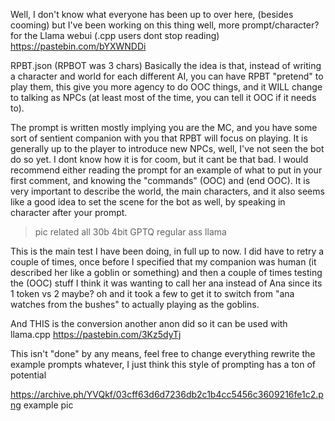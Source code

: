 Well, I don't know what everyone has been up to over here, (besides cooming) but I've been working on this thing well, more prompt/character? for the Llama webui (.cpp users dont stop reading) 
https://pastebin.com/bYXWNDDi

RPBT.json (RPBOT was 3 chars) Basically the idea is that, instead of writing a character and world for each different AI, you can have RPBT "pretend" to play them, this give you more agency to do OOC things, and it WILL change to talking as NPCs (at least most of the time, you can tell it OOC if it needs to).

The prompt is written mostly implying you are the MC, and you have some sort of sentient companion with you that RPBT will focus on playing. It is generally up to the player to introduce new NPCs, well, I've not seen the bot do so yet. I dont know how it is for coom, but it cant be that bad. I would recommend either reading the prompt for an example of what to put in your first comment, and knowing the "commands" (OOC) and (end OOC). It is very important to describe the world, the main characters, and it also seems like a good idea to set the scene for the bot as well, by speaking in character after your prompt.

>pic related all 30b 4bit GPTQ regular ass llama

This is the main test I have been doing, in full up to now. I did have to retry a couple of times, once before I specified that my companion was human (it described her like a goblin or something) and then a couple of times testing the (OOC) stuff I think it was wanting to call her ana instead of Ana since its 1 token vs 2 maybe? oh and it took a few to get it to switch from "ana watches from the bushes" to actually playing as the goblins.

And THIS is the conversion another anon did so it can be used with llama.cpp 
https://pastebin.com/3Kz5dyTj 

This isn't "done" by any means, feel free to change everything rewrite the example prompts whatever, I just think this style of prompting has a ton of potential

https://archive.ph/YVQkf/03cff63d6d7236db2c1b4cc5456c3609216fe1c2.png
example pic
